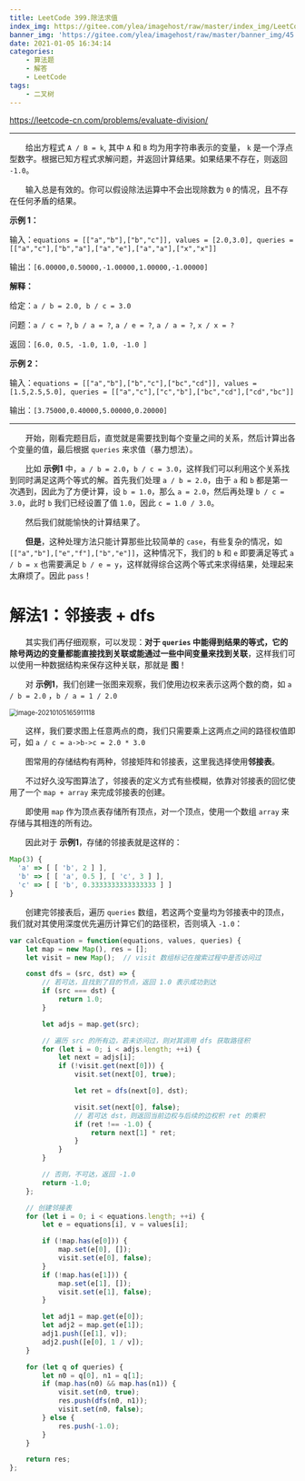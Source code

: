 ```yaml
---
title: LeetCode 399.除法求值
index_img: https://gitee.com/ylea/imagehost/raw/master/index_img/LeetCode.jpg
banner_img: 'https://gitee.com/ylea/imagehost/raw/master/banner_img/45.jpg'
date: 2021-01-05 16:34:14
categories:
    - 算法题
    - 解答
    - LeetCode
tags:
    - 二叉树
---
```


https://leetcode-cn.com/problems/evaluate-division/

---

&emsp;&emsp;给出方程式 `A / B = k`, 其中 `A` 和 `B` 均为用字符串表示的变量， `k` 是一个浮点型数字。根据已知方程式求解问题，并返回计算结果。如果结果不存在，则返回 `-1.0`。

&emsp;&emsp;输入总是有效的。你可以假设除法运算中不会出现除数为 `0` 的情况，且不存在任何矛盾的结果。

 

**示例 1：**

输入：`equations = [["a","b"],["b","c"]], values = [2.0,3.0], queries = [["a","c"],["b","a"],["a","e"],["a","a"],["x","x"]]`

输出：`[6.00000,0.50000,-1.00000,1.00000,-1.00000]`

**解释：**

给定：`a / b = 2.0, b / c = 3.0`

问题：`a / c = ?`, `b / a = ?`, `a / e = ?`, `a / a = ?`, `x / x = ?`

返回：`[6.0, 0.5, -1.0, 1.0, -1.0 ]`

**示例 2：**

输入：`equations = [["a","b"],["b","c"],["bc","cd"]], values = [1.5,2.5,5.0], queries = [["a","c"],["c","b"],["bc","cd"],["cd","bc"]]`

输出：`[3.75000,0.40000,5.00000,0.20000]`

---

&emsp;&emsp;开始，刚看完题目后，直觉就是需要找到每个变量之间的关系，然后计算出各个变量的值，最后根据 `queries` 来求值（暴力想法）。

&emsp;&emsp;比如 **示例1** 中，`a / b = 2.0`，`b / c = 3.0`，这样我们可以利用这个关系找到同时满足这两个等式的解。首先我们处理 `a / b = 2.0`，由于 `a` 和 `b` 都是第一次遇到，因此为了方便计算，设 `b = 1.0`，那么 `a = 2.0`，然后再处理 `b / c = 3.0`，此时 `b` 我们已经设置了值 `1.0`，因此 `c = 1.0 / 3.0`。

&emsp;&emsp;然后我们就能愉快的计算结果了。

&emsp;&emsp;**但是**，这种处理方法只能计算那些比较简单的 `case`，有些复杂的情况，如 `[["a","b"],["e","f"],["b","e"]]`，这种情况下，我们的 `b` 和 `e` 即要满足等式 `a / b = x` 也需要满足 `b / e = y`，这样就得综合这两个等式来求得结果，处理起来太麻烦了。因此 `pass`！

# 解法1：邻接表 + dfs

&emsp;&emsp;其实我们再仔细观察，可以发现：**对于 `queries` 中能得到结果的等式，它的除号两边的变量都能直接找到关联或能通过一些中间变量来找到关联**，这样我们可以使用一种数据结构来保存这种关联，那就是 **图**！

&emsp;&emsp;对 **示例1**，我们创建一张图来观察，我们使用边权来表示这两个数的商，如 `a / b = 2.0` ，`b / a = 1 / 2.0`

<img src="https://gitee.com/ylea/imagehost/raw/master/img/image-20210105165911118.png" alt="image-20210105165911118" style="zoom:80%;" />

&emsp;&emsp;这样，我们要求图上任意两点的商，我们只需要乘上这两点之间的路径权值即可，如 `a / c = a->b->c = 2.0 * 3.0`



&emsp;&emsp;图常用的存储结构有两种，邻接矩阵和邻接表，这里我选择使用**邻接表**。



&emsp;&emsp;不过好久没写图算法了，邻接表的定义方式有些模糊，依靠对邻接表的回忆使用了一个 `map + array` 来完成邻接表的创建。

&emsp;&emsp;即使用 `map` 作为顶点表存储所有顶点，对一个顶点，使用一个数组 `array` 来存储与其相连的所有边。

&emsp;&emsp;因此对于 **示例1**，存储的邻接表就是这样的：

```js
Map(3) {
  'a' => [ [ 'b', 2 ] ],
  'b' => [ [ 'a', 0.5 ], [ 'c', 3 ] ],
  'c' => [ [ 'b', 0.3333333333333333 ] ]
}
```

 &emsp;&emsp;创建完邻接表后，遍历 `queries` 数组，若这两个变量均为邻接表中的顶点，我们就对其使用深度优先遍历计算它们的路径积，否则填入 `-1.0`：

```js
var calcEquation = function(equations, values, queries) {
    let map = new Map(), res = [];
    let visit = new Map();  // visit 数组标记在搜索过程中是否访问过

    const dfs = (src, dst) => {
        // 若可达，且找到了目的节点，返回 1.0 表示成功到达
        if (src === dst) {
            return 1.0;
        }

        let adjs = map.get(src);

        // 遍历 src 的所有边，若未访问过，则对其调用 dfs 获取路径积
        for (let i = 0; i < adjs.length; ++i) {
            let next = adjs[i];
            if (!visit.get(next[0])) {
                visit.set(next[0], true);

                let ret = dfs(next[0], dst);

                visit.set(next[0], false);
                // 若可达 dst，则返回当前边权与后续的边权积 ret 的乘积
                if (ret !== -1.0) {
                    return next[1] * ret;
                }
            }
        }

        // 否则，不可达，返回 -1.0
        return -1.0;
    };

    // 创建邻接表
    for (let i = 0; i < equations.length; ++i) {
        let e = equations[i], v = values[i];

        if (!map.has(e[0])) {
            map.set(e[0], []);
            visit.set(e[0], false);
        }
        if (!map.has(e[1])) {
            map.set(e[1], []);
            visit.set(e[1], false);
        }

        let adj1 = map.get(e[0]);
        let adj2 = map.get(e[1]);
        adj1.push([e[1], v]);
        adj2.push([e[0], 1 / v]);
    }

    for (let q of queries) {
        let n0 = q[0], n1 = q[1];
        if (map.has(n0) && map.has(n1)) {
            visit.set(n0, true);
            res.push(dfs(n0, n1));
            visit.set(n0, false);
        } else {
            res.push(-1.0);
        }
    }

    return res;    
};
```
